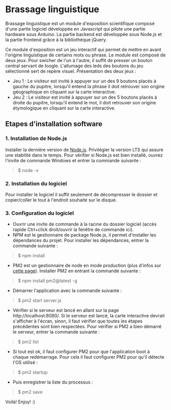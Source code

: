 # Brassage linguistique

Brassage linguistique est un module d'exposition scientifique composé d'une partie logiciel développée en Javascript qui pilote une partie hardware sous Arduino. La partie backend est développée sous Node.js et la partie frontend grâce à la bibliothèque jQuery.

Ce module d'exposition est un jeu interactif qui permet de mettre en avant l'origine linguistique de certains mots ou phrase. Le module est composé de deux jeux. Pour swicher de l'un à l'autre, il suffit de presser un bouton central servant de toogle. L'allumage des leds des boutons du jeu sélectionné sert de repère visuel. Présentation des deux jeux :
* Jeu 1 : Le visiteur est invité à appuyer sur un des 9 boutons placés à gauche du pupitre, lorsqu'il entend la phrase il doit retrouver son origine géographique en cliquant sur la carte interactive.
* Jeu 2 : Le visiteur est invité à appuyer sur un des 5 boutons placés à droite du pupitre, lorsqu'il entend le mot, il doit retrouver son origine étymologique en cliquant sur la carte interactive.

## Etapes d'installation software
### 1. Installation de Node.js
Installer la dernière version de [Node.js](https://nodejs.org/en/). Privilégier la version LTS qui assure une stabilité dans le temps. Pour vérifier si Node.js est bien installé, ouvrez l'invite de commande Windows et entrer la commande suivante :
> $ node -v

### 2. Installation du logiciel
Pour installer le logiciel il suffit seulement de décompresser le dossier et copier/coller le tout à l'endroit souhaité sur le disque.

### 3. Configuration du logiciel
* Ouvrir une invite de commande à la racine du dossier logiciel (accès rapide Ctrl+click droit/ouvrir la fenêtre de commande ici).
* NPM est le gestionnaire de package Node.js, il permet d'installer les dépendances du projet. Pour installer les dépendances, entrer la commande suivante : 
> $ npm install
* PM2 est un gestionnaire de node en mode production (plus d'infos sur [cette page](https://www.npmjs.com/package/pm2)). Installer PM2 en entrant la commande suivante : 
> $ npm install pm2@latest -g
* Démarrer l'application avec la commande suivante :
> $ pm2 start server.js
* Vérifier si le serveur est lancé en allant sur la page http://localhost:8080/. Si le serveur est lancé, la carte interactive devrait s'afficher à l'écran, sinon, il faut vérifier que toutes les étapes précédentes sont bien respectées. Pour vérifier si PM2 a bien démarré le serveur, entrer la commande suivante :
> $ pm2 list
* Si tout est ok, il faut configurer PM2 pour que l'application boot à chaque redémarrage. Pour cela il faut configurer PM2 pour qu'il détecte l'OS utilisé :
> $ pm2 startup  
* Puis enregistrer la liste du processus :
> $ pm2 save 

Voilà! Enjoy! :)
